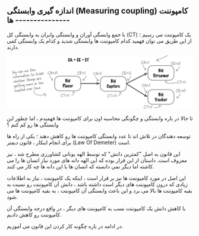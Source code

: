 ## اندازه گیری وابستگی (Measuring coupling)  کامپوننت ها ---------------

با جمع وابسگی آوران و وابستگی وابران به وابستگی کل (CT) یک کامپوننت می رسیم ؛ از این طریق می توان فهمید کدام کامپوننت ها وابستگی شدید و کدام یک وابستگی کمی دارند.

![](./Images/Pasted%20image%2020240423121115.png)

تا حالا در باره وابستگی و چگونگی محاسبه اون برای کامپوننت ها فهمیدم ، اما چطور این وابستگی ها رو کم کنم ؟

توسعه دهندگان در تلاش اند تا عدد وابستگی کامپوننت ها رو کاهش دهند ؛ یکی از راه ها برای انجام اینکار ، قانون دیمتر (Law Of Demeter) است.

این قانون به اصل "کمترین دانش" که توسط الهه یونانی کشاورزی مطرح شد ، نیز معروف است. داستان از این قرار بوده که این الهه دانه های مورد نیاز انسان ها را می کاشته اما دیگر نمی دانسته که انسان ها با این دانه ها چه کار می کنند.

این اصل در مورد کامپوننت ها نیز بر قرار است ، اینکه یک کامپوننت ، نیاز به اطلاعات زیادی که درون کامپوننت های دیگر است داشته باشد ، دانش آن کامپوننت رو نسبت به بقیه کامپوننت ها بالا می برد و این باعث وابستگی آن کامپوننت ، به بقیه کامپوننت ها می شود.

با کاهش دانش یک کامپوننت نسب به کامپوننت های دیگر  ، در واقع درجه وابستگی آن کامپوننت رو کاهش دادیم.

در ادامه در باره چگونه کار کردن این قانون می آموزیم.

